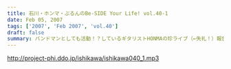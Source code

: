 ```yaml
---
title: 石川・ホンマ・ぶるんのBe-SIDE Your Life! vol.40-1
date: Feb 05, 2007
tags: ['2007', 'Feb 2007', 'vol.40']
draft: false
summary: バンドマンとしても活動！？しているギタリストHONMAの珍ライブ（←失礼！）報告はコチラから・・・石川・ぶるん・・・そして私NAMAEもみたことがない、ホンマバンドの全貌とは一体・・・そして！現在鋭意進行中のビーサイオリジナル「DDDP」パーカーの進行状況もお知らせしております。モノは確かだと自信をちらつかせる社長・石川の一言一句に注目が集まる！NAMAE
---
```


http://project-phi.ddo.jp/ishikawa/ishikawa040_1.mp3
